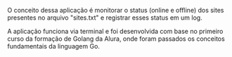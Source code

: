 O conceito dessa aplicação é monitorar o status (online e offline) dos sites presentes no arquivo "sites.txt" e registrar esses status em um log.

A aplicação funciona via terminal e foi desenvolvida com base no primeiro curso da formação de Golang da Alura, onde foram passados os conceitos fundamentais da linguagem Go.